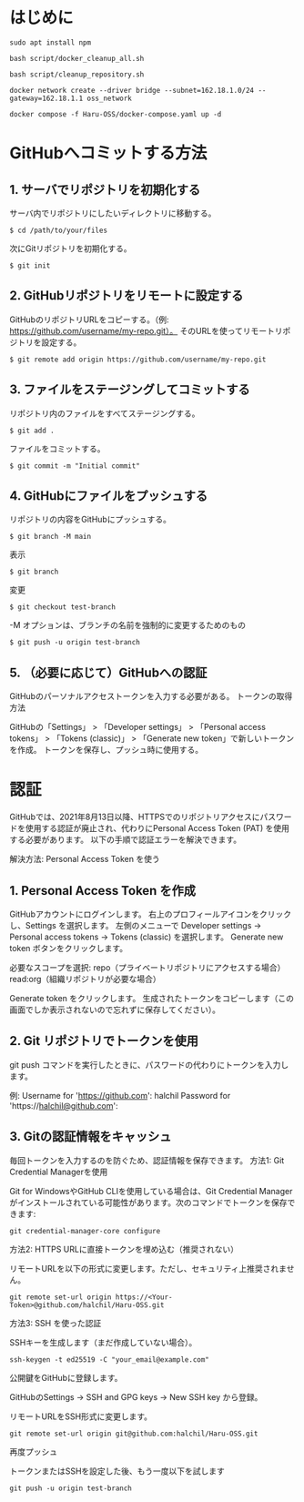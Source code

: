 # はじめに

```
sudo apt install npm
```

```
bash script/docker_cleanup_all.sh

bash script/cleanup_repository.sh

docker network create --driver bridge --subnet=162.18.1.0/24 --gateway=162.18.1.1 oss_network

docker compose -f Haru-OSS/docker-compose.yaml up -d

```

# GitHubへコミットする方法

## 1. サーバでリポジトリを初期化する

サーバ内でリポジトリにしたいディレクトリに移動する。

```
$ cd /path/to/your/files
```
次にGitリポジトリを初期化する。
```
$ git init
```
## 2. GitHubリポジトリをリモートに設定する

GitHubのリポジトリURLをコピーする。（例: https://github.com/username/my-repo.git）。
そのURLを使ってリモートリポジトリを設定する。

```
$ git remote add origin https://github.com/username/my-repo.git
```

## 3. ファイルをステージングしてコミットする

リポジトリ内のファイルをすべてステージングする。

```
$ git add .
```
ファイルをコミットする。

```
$ git commit -m "Initial commit"
```

## 4. GitHubにファイルをプッシュする

リポジトリの内容をGitHubにプッシュする。
```
$ git branch -M main
```
表示
```
$ git branch
```
変更

```
$ git checkout test-branch
```
-M オプションは、ブランチの名前を強制的に変更するためのもの

```
$ git push -u origin test-branch
```
## 5. （必要に応じて）GitHubへの認証

GitHubのパーソナルアクセストークンを入力する必要がある。
トークンの取得方法

 GitHubの「Settings」 > 「Developer settings」 > 「Personal access tokens」 > 「Tokens (classic)」 > 「Generate new token」で新しいトークンを作成。
トークンを保存し、プッシュ時に使用する。


# 認証

GitHubでは、2021年8月13日以降、HTTPSでのリポジトリアクセスにパスワードを使用する認証が廃止され、代わりにPersonal Access Token (PAT) を使用する必要があります。
以下の手順で認証エラーを解決できます。

解決方法: Personal Access Token を使う
## 1. Personal Access Token を作成

GitHubアカウントにログインします。
右上のプロフィールアイコンをクリックし、Settings を選択します。
左側のメニューで Developer settings → Personal access tokens → Tokens (classic) を選択します。
Generate new token ボタンをクリックします。

必要なスコープを選択:
repo（プライベートリポジトリにアクセスする場合）
read:org（組織リポジトリが必要な場合）

Generate token をクリックします。
生成されたトークンをコピーします（この画面でしか表示されないので忘れずに保存してください）。

## 2. Git リポジトリでトークンを使用

git push コマンドを実行したときに、パスワードの代わりにトークンを入力します。

例:
Username for 'https://github.com': halchil
Password for 'https://halchil@github.com': <Your-Token>

## 3. Gitの認証情報をキャッシュ

毎回トークンを入力するのを防ぐため、認証情報を保存できます。
方法1: Git Credential Managerを使用

Git for WindowsやGitHub CLIを使用している場合は、Git Credential Managerがインストールされている可能性があります。次のコマンドでトークンを保存できます:

```
git credential-manager-core configure
```

方法2: HTTPS URLに直接トークンを埋め込む（推奨されない）

リモートURLを以下の形式に変更します。ただし、セキュリティ上推奨されません。

```
git remote set-url origin https://<Your-Token>@github.com/halchil/Haru-OSS.git
```

方法3: SSH を使った認証

SSHキーを生成します（まだ作成していない場合）。

```
ssh-keygen -t ed25519 -C "your_email@example.com"
```

公開鍵をGitHubに登録します。

GitHubのSettings → SSH and GPG keys → New SSH key から登録。

リモートURLをSSH形式に変更します。

```
git remote set-url origin git@github.com:halchil/Haru-OSS.git
```

再度プッシュ

トークンまたはSSHを設定した後、もう一度以下を試します

```
git push -u origin test-branch
```


